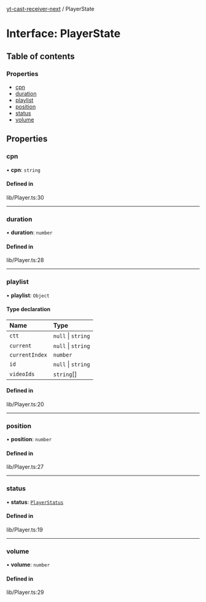 [yt-cast-receiver-next](../README.md) / PlayerState

# Interface: PlayerState

## Table of contents

### Properties

- [cpn](PlayerState.md#cpn)
- [duration](PlayerState.md#duration)
- [playlist](PlayerState.md#playlist)
- [position](PlayerState.md#position)
- [status](PlayerState.md#status)
- [volume](PlayerState.md#volume)

## Properties

### cpn

• **cpn**: `string`

#### Defined in

lib/Player.ts:30

___

### duration

• **duration**: `number`

#### Defined in

lib/Player.ts:28

___

### playlist

• **playlist**: `Object`

#### Type declaration

| Name | Type |
| :------ | :------ |
| `ctt` | ``null`` \| `string` |
| `current` | ``null`` \| `string` |
| `currentIndex` | `number` |
| `id` | ``null`` \| `string` |
| `videoIds` | `string`[] |

#### Defined in

lib/Player.ts:20

___

### position

• **position**: `number`

#### Defined in

lib/Player.ts:27

___

### status

• **status**: [`PlayerStatus`](../README.md#playerstatus)

#### Defined in

lib/Player.ts:19

___

### volume

• **volume**: `number`

#### Defined in

lib/Player.ts:29
